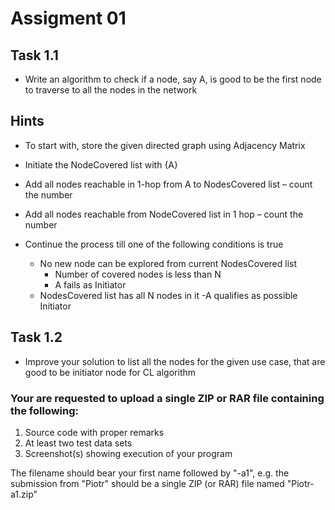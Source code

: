 # Assigment 01

## **Task 1.1**
* Write an algorithm to check if a node, say A, is good to be the first node to traverse to all the nodes in the network

## **Hints**
* To start with, store the given directed graph using Adjacency Matrix
* Initiate the NodeCovered list with {A}

* Add all nodes reachable in 1-hop from A to NodesCovered list – count the number

* Add all nodes reachable from NodeCovered list in 1 hop – count the number

* Continue the process till one of the following conditions is true 
    - No new node can be explored from current NodesCovered list 
        - Number of covered nodes is less than N
        - A fails as Initiator
    - NodesCovered list has all N nodes in it
        -A qualifies as possible Initiator

## **Task 1.2**
* Improve your solution to list all the nodes for the given use case, that are good to be initiator node for CL algorithm


### Your are requested to upload a single ZIP or RAR file containing the following:
1. Source code with proper remarks 
2. At least two test data sets
3. Screenshot(s) showing execution of your program

The filename should bear your first name followed by "-a1", e.g. the submission from "Piotr" should be a single ZIP (or RAR) file named "Piotr-a1.zip"